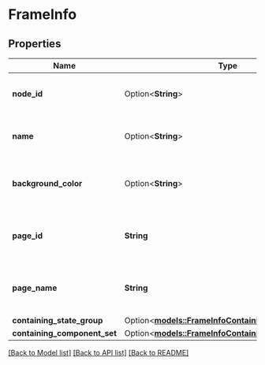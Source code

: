 # FrameInfo

## Properties

Name | Type | Description | Notes
------------ | ------------- | ------------- | -------------
**node_id** | Option<**String**> | The ID of the frame node within the file. | [optional]
**name** | Option<**String**> | The name of the frame node. | [optional]
**background_color** | Option<**String**> | The background color of the frame node. | [optional]
**page_id** | **String** | The ID of the page containing the frame node. | 
**page_name** | **String** | The name of the page containing the frame node. | 
**containing_state_group** | Option<[**models::FrameInfoContainingStateGroup**](FrameInfo_containingStateGroup.md)> |  | [optional]
**containing_component_set** | Option<[**models::FrameInfoContainingComponentSet**](FrameInfo_containingComponentSet.md)> |  | [optional]

[[Back to Model list]](../README.md#documentation-for-models) [[Back to API list]](../README.md#documentation-for-api-endpoints) [[Back to README]](../README.md)


